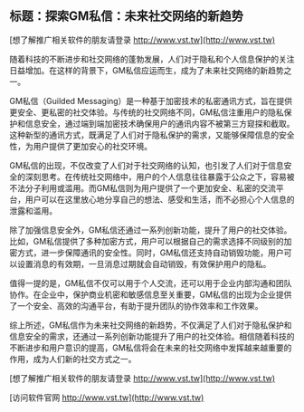 ## **标题：探索GM私信：未来社交网络的新趋势**

[想了解推广相关软件的朋友请登录 http://www.vst.tw](http://www.vst.tw)

随着科技的不断进步和社交网络的蓬勃发展，人们对于隐私和个人信息保护的关注日益增加。在这样的背景下，GM私信应运而生，成为了未来社交网络的新趋势之一。

GM私信（Guilded Messaging）是一种基于加密技术的私密通讯方式，旨在提供更安全、更私密的社交体验。与传统的社交网络不同，GM私信注重用户的隐私保护和信息安全，通过端到端加密技术确保用户的通讯内容不被第三方窥探和截取。这种新型的通讯方式，既满足了人们对于隐私保护的需求，又能够保障信息的安全性，为用户提供了更加安心的社交环境。

GM私信的出现，不仅改变了人们对于社交网络的认知，也引发了人们对于信息安全的深刻思考。在传统社交网络中，用户的个人信息往往暴露于公众之下，容易被不法分子利用或滥用。而GM私信则为用户提供了一个更加安全、私密的交流平台，用户可以在这里放心地分享自己的想法、感受和生活，而不必担心个人信息的泄露和滥用。

除了加强信息安全外，GM私信还通过一系列创新功能，提升了用户的社交体验。比如，GM私信提供了多种加密方式，用户可以根据自己的需求选择不同级别的加密方式，进一步保障通讯的安全性。同时，GM私信还支持自动销毁功能，用户可以设置消息的有效期，一旦消息过期就会自动销毁，有效保护用户的隐私。

值得一提的是，GM私信不仅可以用于个人交流，还可以用于企业内部沟通和团队协作。在企业中，保护商业机密和敏感信息至关重要，GM私信的出现为企业提供了一个安全、高效的沟通平台，有助于提升团队的协作效率和工作效果。

综上所述，GM私信作为未来社交网络的新趋势，不仅满足了人们对于隐私保护和信息安全的需求，还通过一系列创新功能提升了用户的社交体验。相信随着科技的不断进步和用户意识的提高，GM私信将会在未来的社交网络中发挥越来越重要的作用，成为人们新的社交方式之一。

[想了解推广相关软件的朋友请登录 http://www.vst.tw](http://www.vst.tw)


[访问软件官网 http://www.vst.tw](http://www.vst.tw)
